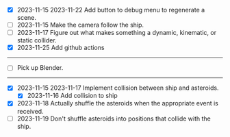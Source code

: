- [x] 2023-11-15 2023-11-22 Add button to debug menu to regenerate a scene.
- [ ] 2023-11-15 Make the camera follow the ship.
- [ ] 2023-11-17 Figure out what makes something a dynamic, kinematic, or static
      collider.
- [x] 2023-11-25 Add github actions

-----

  * [ ] Pick up Blender.

-----

- [x] 2023-11-15 2023-11-17 Implement collision between ship and asteroids.
  - [x] 2023-11-16 Add collision to ship
- [x] 2023-11-18 Actually shuffle the asteroids when the appropriate event is
      received.
- [ ] 2023-11-19 Don't shuffle asteroids into positions that collide with the
      ship.

